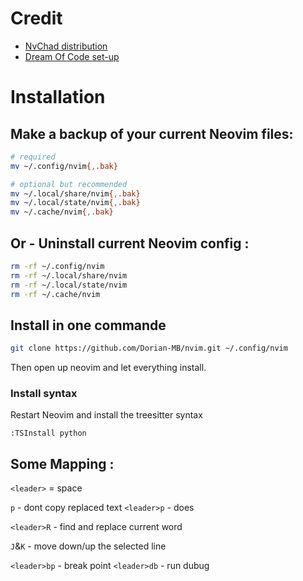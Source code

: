 # Credit 
- [ NvChad distribution ](https://github.com/NvChad/NvChad.git)
- [Dream Of Code set-up](https://github.com/dreamsofcode-io/neovim-python)


# Installation

## Make a backup of your current Neovim files:
```bash
# required
mv ~/.config/nvim{,.bak}

# optional but recommended
mv ~/.local/share/nvim{,.bak}
mv ~/.local/state/nvim{,.bak}
mv ~/.cache/nvim{,.bak}
```

## Or - Uninstall current Neovim config :
``` bash
rm -rf ~/.config/nvim
rm -rf ~/.local/share/nvim
rm -rf ~/.local/state/nvim
rm -rf ~/.cache/nvim
```

## Install in one commande
```bash
git clone https://github.com/Dorian-MB/nvim.git ~/.config/nvim
```

Then open up neovim and let everything install.

### Install syntax
Restart Neovim and install the treesitter syntax

```
:TSInstall python
```

## Some Mapping :

`<leader>` = space

`p` - dont copy replaced text
`<leader>p` - does

`<leader>R` - find and replace current word

`J`&`K` - move down/up the selected line

`<leader>bp` - break point
`<leader>db` - run dubug







